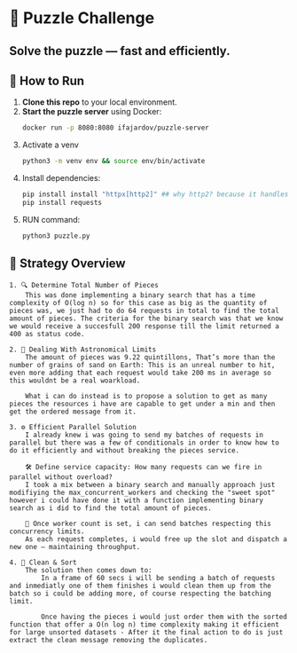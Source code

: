 # 🧩 Puzzle Challenge

Solve the puzzle — fast and efficiently.
---

## 🚀 How to Run

1. **Clone this repo** to your local environment.
2. **Start the puzzle server** using Docker:
   ```bash
   docker run -p 8080:8080 ifajardov/puzzle-server
2. Activate a venv
   ```bash
   python3 -m venv env && source env/bin/activate
3. Install dependencies: 
    ```bash
    pip install install "httpx[http2]" ## why http2? because it handles more efficently and faster concurrency
    pip install requests
4. RUN command:
    ```bash
    python3 puzzle.py

## 📌 Strategy Overview
    1. 🔍 Determine Total Number of Pieces
        This was done implementing a binary search that has a time complexity of O(log n) so for this case as big as the quantity of pieces was, we just had to do 64 requests in total to find the total amount of pieces. The criteria for the binary search was that we know we would receive a succesfull 200 response till the limit returned a 400 as status code.

    2. 🧠 Dealing With Astronomical Limits
        The amount of pieces was 9.22 quintillons, That’s more than the number of grains of sand on Earth: This is an unreal number to hit, even more adding that each request would take 200 ms in average so this wouldnt be a real woarkload.
        
        What i can do instead is to propose a solution to get as many pieces the resources i have are capable to get under a min and then get the ordered message from it.

    3. ⚙️ Efficient Parallel Solution
        I already knew i was going to send my batches of requests in parallel but there was a few of conditionals in order to know how to do it efficiently and without breaking the pieces service.

        🛠 Define service capacity: How many requests can we fire in parallel without overload?
        I took a mix between a binary search and manually approach just modifiying the max_concurrent_workers and checking the "sweet spot" however i could have done it with a function implementing binary search as i did to find the total amount of pieces.

        👥 Once worker count is set, i can send batches respecting this concurrency limits.
        As each request completes, i would free up the slot and dispatch a new one — maintaining throughput.

    4. 🧹 Clean & Sort
        The solution then comes down to:
            In a frame of 60 secs i will be sending a batch of requests and inmediatly one of them finishes i would clean them up from the batch so i could be adding more, of course respecting the batching limit. 
            
            Once having the pieces i would just order them with the sorted function that offer a O(n log n) time complexity making it efficient for large unsorted datasets - After it the final action to do is just extract the clean message removing the duplicates. 